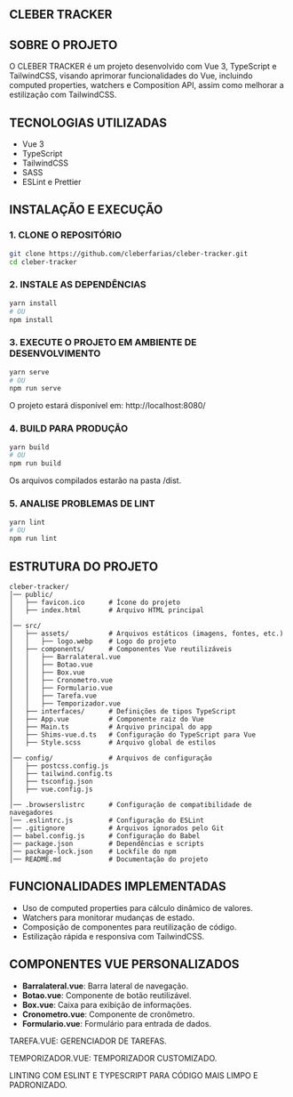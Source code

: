 ## CLEBER TRACKER

## SOBRE O PROJETO

O CLEBER TRACKER é um projeto desenvolvido com Vue 3, TypeScript e TailwindCSS, visando aprimorar funcionalidades do Vue, incluindo computed properties, watchers e Composition API, assim como melhorar a estilização com TailwindCSS.

## TECNOLOGIAS UTILIZADAS

- Vue 3
- TypeScript
- TailwindCSS
- SASS
- ESLint e Prettier

## INSTALAÇÃO E EXECUÇÃO

### 1. CLONE O REPOSITÓRIO

```sh
git clone https://github.com/cleberfarias/cleber-tracker.git
cd cleber-tracker
```

### 2. INSTALE AS DEPENDÊNCIAS

```sh
yarn install
# OU
npm install
```

### 3. EXECUTE O PROJETO EM AMBIENTE DE DESENVOLVIMENTO

```sh
yarn serve
# OU
npm run serve
```
O projeto estará disponível em: http://localhost:8080/

### 4. BUILD PARA PRODUÇÃO

```sh
yarn build
# OU
npm run build
```
Os arquivos compilados estarão na pasta /dist.

### 5. ANALISE PROBLEMAS DE LINT

```sh
yarn lint
# OU
npm run lint
```

## ESTRUTURA DO PROJETO

```
cleber-tracker/
│── public/
│   ├── favicon.ico      # Ícone do projeto
│   ├── index.html       # Arquivo HTML principal
│
│── src/
│   ├── assets/          # Arquivos estáticos (imagens, fontes, etc.)
│   │   ├── logo.webp    # Logo do projeto
│   ├── components/      # Componentes Vue reutilizáveis
│   │   ├── Barralateral.vue
│   │   ├── Botao.vue
│   │   ├── Box.vue
│   │   ├── Cronometro.vue
│   │   ├── Formulario.vue
│   │   ├── Tarefa.vue
│   │   ├── Temporizador.vue
│   ├── interfaces/      # Definições de tipos TypeScript
│   ├── App.vue          # Componente raiz do Vue
│   ├── Main.ts          # Arquivo principal do app
│   ├── Shims-vue.d.ts   # Configuração do TypeScript para Vue
│   ├── Style.scss       # Arquivo global de estilos
│
│── config/              # Arquivos de configuração
│   ├── postcss.config.js
│   ├── tailwind.config.ts
│   ├── tsconfig.json
│   ├── vue.config.js
│
│── .browserslistrc      # Configuração de compatibilidade de navegadores
│── .eslintrc.js         # Configuração do ESLint
│── .gitignore           # Arquivos ignorados pelo Git
│── babel.config.js      # Configuração do Babel
│── package.json         # Dependências e scripts
│── package-lock.json    # Lockfile do npm
│── README.md            # Documentação do projeto
```

## FUNCIONALIDADES IMPLEMENTADAS

- Uso de computed properties para cálculo dinâmico de valores.
- Watchers para monitorar mudanças de estado.
- Composição de componentes para reutilização de código.
- Estilização rápida e responsiva com TailwindCSS.

## COMPONENTES VUE PERSONALIZADOS

- **Barralateral.vue**: Barra lateral de navegação.
- **Botao.vue**: Componente de botão reutilizável.
- **Box.vue**: Caixa para exibição de informações.
- **Cronometro.vue**: Componente de cronômetro.
- **Formulario.vue**: Formulário para entrada de dados.

TAREFA.VUE: GERENCIADOR DE TAREFAS.

TEMPORIZADOR.VUE: TEMPORIZADOR CUSTOMIZADO.

LINTING COM ESLINT E TYPESCRIPT PARA CÓDIGO MAIS LIMPO E PADRONIZADO.
